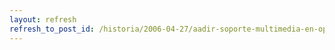 ```yaml
---
layout: refresh
refresh_to_post_id: /historia/2006-04-27/aadir-soporte-multimedia-en-openoffice-org
---
```

